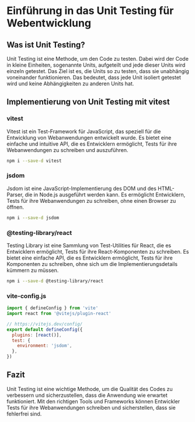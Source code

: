 # Einführung in das Unit Testing für Webentwicklung

## Was ist Unit Testing?

Unit Testing ist eine Methode, um den Code zu testen. Dabei wird der Code in kleine Einheiten, sogenannte Units, aufgeteilt und jede dieser Units wird einzeln getestet. Das Ziel ist es, die Units so zu testen, dass sie unabhängig voneinander funktionieren. Das bedeutet, dass jede Unit isoliert getestet wird und keine Abhängigkeiten zu anderen Units hat.

## Implementierung von Unit Testing mit vitest

### vitest

Vitest ist ein Test-Framework für JavaScript, das speziell für die Entwicklung von Webanwendungen entwickelt wurde. Es bietet eine einfache und intuitive API, die es Entwicklern ermöglicht, Tests für ihre Webanwendungen zu schreiben und auszuführen.

```bash
npm i --save-d vitest
```

### jsdom

Jsdom ist eine JavaScript-Implementierung des DOM und des HTML-Parser, die in Node.js ausgeführt werden kann. Es ermöglicht Entwicklern, Tests für ihre Webanwendungen zu schreiben, ohne einen Browser zu öffnen.

```bash
npm i --save-d jsdom
```

### @testing-library/react

Testing Library ist eine Sammlung von Test-Utilities für React, die es Entwicklern ermöglicht, Tests für ihre React-Komponenten zu schreiben. Es bietet eine einfache API, die es Entwicklern ermöglicht, Tests für ihre Komponenten zu schreiben, ohne sich um die Implementierungsdetails kümmern zu müssen.

```bash
npm i --save-d @testing-library/react
```

### vite-config.js

```javascript
import { defineConfig } from 'vite'
import react from '@vitejs/plugin-react'

// https://vitejs.dev/config/
export default defineConfig({
  plugins: [react()],
  test: {
    environment: 'jsdom',
  },
})
```

## Fazit

Unit Testing ist eine wichtige Methode, um die Qualität des Codes zu verbessern und sicherzustellen, dass die Anwendung wie erwartet funktioniert. Mit den richtigen Tools und Frameworks können Entwickler Tests für ihre Webanwendungen schreiben und sicherstellen, dass sie fehlerfrei sind.
```